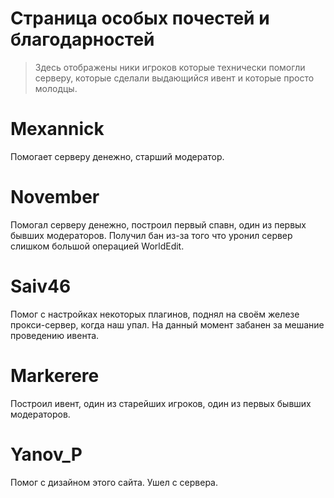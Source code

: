 # Страница особых почестей и благодарностей
> Здесь отображены ники игроков которые технически помогли серверу, которые сделали выдающийся ивент и которые просто молодцы.

# Mexannick
Помогает серверу денежно, старший модератор.

# November
Помогал серверу денежно, построил первый спавн, один из первых бывших модераторов. Получил бан из-за того что уронил сервер слишком большой операцией WorldEdit.

# Saiv46
Помог с настройках некоторых плагинов, поднял на своём железе прокси-сервер, когда наш упал. На данный момент забанен за мешание проведению ивента.

# Markerere
Построил ивент, один из старейших игроков, один из первых бывших модераторов.

# Yanov_P
Помог с дизайном этого сайта. Ушел с сервера.
